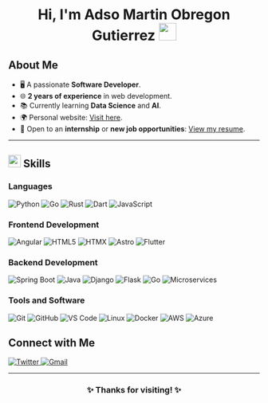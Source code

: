 <h1 align="center"><b>Hi, I'm Adso Martin Obregon Gutierrez</b> <img src="https://media.giphy.com/media/3o6ZsYm5n5WdGpzE0g/giphy.gif" width="35"></h1>

## About Me
- 🖥️ A passionate **Software Developer**.  
- 🌐 **2 years of experience** in web development.  
- 📚 Currently learning **Data Science** and **AI**.  
- 🌍 Personal website: [Visit here](#).  
- 🚀 Open to an **internship** or **new job opportunities**: [View my resume](#).  


---

## <img src="https://media2.giphy.com/media/QssGEmpkyEOhBCb7e1/giphy.gif?cid=ecf05e47a0n3gi1bfqntqmob8g9aid1oyj2wr3ds3mg700bl&rid=giphy.gif" width="25"> Skills

### **Languages**  
<p align="left">
    <img src="https://img.shields.io/badge/Python-%2314354C.svg?style=for-the-badge&logo=python&logoColor=white" alt="Python">
    <img src="https://img.shields.io/badge/Go-%2300ADD8.svg?style=for-the-badge&logo=go&logoColor=white" alt="Go">
    <img src="https://img.shields.io/badge/Rust-%23000000.svg?style=for-the-badge&logo=rust&logoColor=white" alt="Rust">
    <img src="https://img.shields.io/badge/Dart-%230175C2.svg?style=for-the-badge&logo=dart&logoColor=white" alt="Dart">
    <img src="https://img.shields.io/badge/JavaScript-%23F7DF1E.svg?style=for-the-badge&logo=javascript&logoColor=black" alt="JavaScript">
</p>


### **Frontend Development**  
<p align="left">
    <img src="https://img.shields.io/badge/Angular-%23DD0031.svg?style=for-the-badge&logo=angular&logoColor=white" alt="Angular">
    <img src="https://img.shields.io/badge/HTML5-%23E34F26.svg?style=for-the-badge&logo=html5&logoColor=white" alt="HTML5">
    <img src="https://img.shields.io/badge/HTMX-%230040C4.svg?style=for-the-badge&logo=htmx&logoColor=white" alt="HTMX">
    <img src="https://img.shields.io/badge/Astro-%23FF5D01.svg?style=for-the-badge&logo=astro&logoColor=white" alt="Astro">
    <img src="https://img.shields.io/badge/Flutter-%2302569B.svg?style=for-the-badge&logo=flutter&logoColor=white" alt="Flutter">
</p>



### **Backend Development**  
<p align="left">
    <img src="https://img.shields.io/badge/Spring%20Boot-%236DB33F.svg?style=for-the-badge&logo=spring-boot&logoColor=white" alt="Spring Boot">
    <img src="https://img.shields.io/badge/Java-%23ED8B00.svg?style=for-the-badge&logo=java&logoColor=white" alt="Java">
    <img src="https://img.shields.io/badge/Django-%23092E20.svg?style=for-the-badge&logo=django&logoColor=white" alt="Django">
    <img src="https://img.shields.io/badge/Flask-%23000000.svg?style=for-the-badge&logo=flask&logoColor=white" alt="Flask">
    <img src="https://img.shields.io/badge/Go-%2300ADD8.svg?style=for-the-badge&logo=go&logoColor=white" alt="Go">
    <img src="https://img.shields.io/badge/Microservices-%2300599C.svg?style=for-the-badge" alt="Microservices">
</p>



### **Tools and Software**  
<p align="left">
    <img src="https://img.shields.io/badge/Git-%23F05033.svg?style=for-the-badge&logo=git&logoColor=white" alt="Git">
    <img src="https://img.shields.io/badge/GitHub-%23121011.svg?style=for-the-badge&logo=github&logoColor=white" alt="GitHub">
    <img src="https://img.shields.io/badge/VS%20Code-%23007ACC.svg?style=for-the-badge&logo=visual-studio-code&logoColor=white" alt="VS Code">
    <img src="https://img.shields.io/badge/Linux-FCC624?style=for-the-badge&logo=linux&logoColor=black" alt="Linux">
    <img src="https://img.shields.io/badge/Docker-%230db7ed.svg?style=for-the-badge&logo=docker&logoColor=white" alt="Docker">
    <img src="https://img.shields.io/badge/AWS-%23232F3E.svg?style=for-the-badge&logo=amazon-aws&logoColor=white" alt="AWS">
    <img src="https://img.shields.io/badge/Azure-%230072C6.svg?style=for-the-badge&logo=microsoft-azure&logoColor=white" alt="Azure">
</p>



## **Connect with Me**  
<p align="left">
    <a href="https://twitter.com/" target="_blank">
        <img src="https://img.shields.io/badge/Twitter-%231DA1F2.svg?style=for-the-badge&logo=twitter&logoColor=white" alt="Twitter">
    </a>
    <a href="mailto:iadso.ao@gmail.com" target="_blank">
        <img src="https://img.shields.io/badge/Gmail-%23EA4335.svg?style=for-the-badge&logo=gmail&logoColor=white" alt="Gmail">
    </a>
</p>

---

<div align="center">
    <h3>✨ Thanks for visiting! ✨</h3>
</div>
